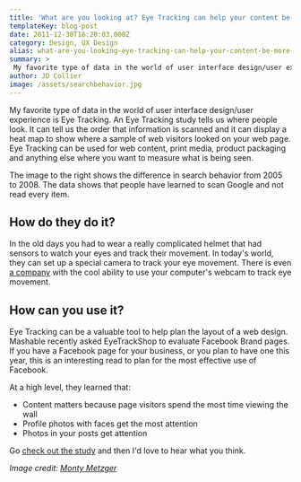 ```yaml
---
title: 'What are you looking at? Eye Tracking can help your content be more effective.'
templateKey: blog-post
date: 2011-12-30T16:20:03.000Z
category: Design, UX Design
alias: what-are-you-looking-eye-tracking-can-help-your-content-be-more-effective
summary: > 
 My favorite type of data in the world of user interface design/user experience is Eye Tracking. An Eye Tracking study tells us where people look. It can tell us the order that information is scanned and it can display a heat map to show where a sample of web visitors looked on your web page. Eye Tracking can be used for web content, print media, product packaging and anything else where you want to measure what is being seen. The image to the right shows the difference in search behavior from 2005 to 2008. The data shows that people have learned to scan Google and not read every item.
author: JD Collier
image: /assets/searchbehavior.jpg
---
```


My favorite type of data in the world of user interface design/user experience is Eye Tracking. An Eye Tracking study tells us where people look. It can tell us the order that information is scanned and it can display a heat map to show where a sample of web visitors looked on your web page. Eye Tracking can be used for web content, print media, product packaging and anything else where you want to measure what is being seen.

The image to the right shows the difference in search behavior from 2005 to 2008. The data shows that people have learned to scan Google and not read every item.

How do they do it?
------------------

In the old days you had to wear a really complicated helmet that had sensors to watch your eyes and track their movement. In today's world, they can set up a special camera to track your eye movement. There is even [a company](http://www.sticky.ad) with the cool ability to use your computer's webcam to track eye movement.

How can you use it?
-------------------

Eye Tracking can be a valuable tool to help plan the layout of a web design. Mashable recently asked EyeTrackShop to evaluate Facebook Brand pages. If you have a Facebook page for your business, or you plan to have one this year, this is an interesting read to plan for the most effective use of Facebook.

At a high level, they learned that:

*   Content matters because page visitors spend the most time viewing the wall
*   Profile photos with faces get the most attention
*   Photos in your posts get attention

Go [check out the study](http://mashable.com/2011/12/14/eyetracking-facebook-brand-pages/ ) and then I'd love to hear what you think.

_Image credit: [Monty Metzger](http://www.flickr.com/photos/montymetzger/2869244075/sizes/m/in/photostream/)_